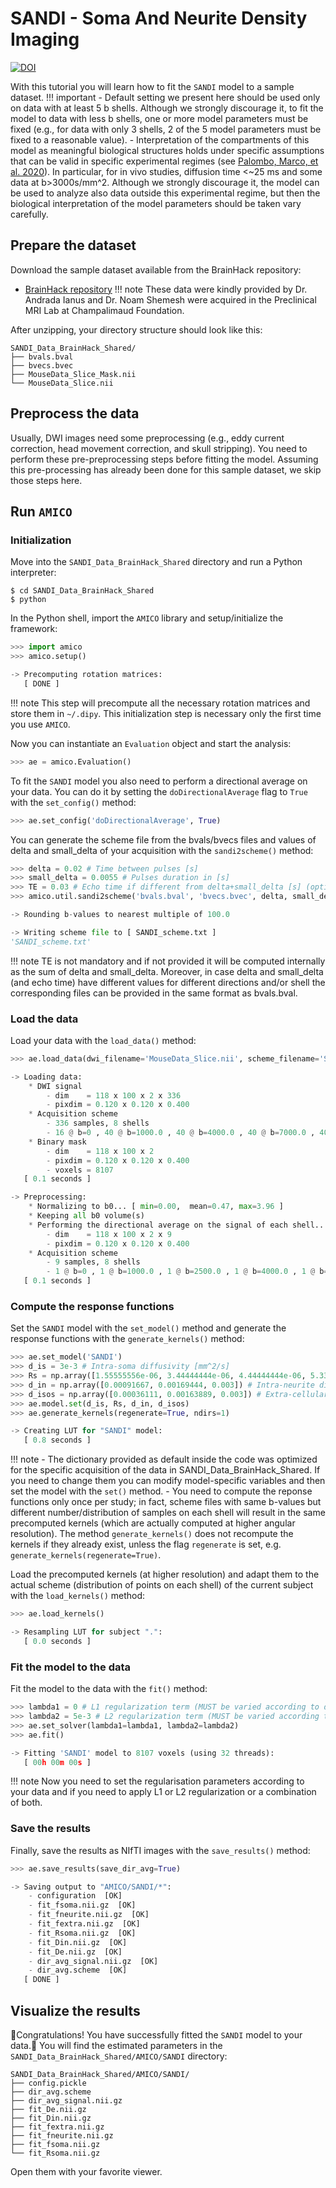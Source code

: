 # SANDI - Soma And Neurite Density Imaging
[![DOI](https://img.shields.io/badge/DOI-10.1016%2Fj.neuroimage.2020.116835-%23FAB70C?labelColor=%23363D45)](https://doi.org/10.1016/j.neuroimage.2020.116835)

With this tutorial you will learn how to fit the `SANDI` model to a sample dataset.
!!! important
	- Default setting we present here should be used only on data with at least 5 b shells. Although we strongly discourage it, to fit the model to data with less b shells, one or more model parameters must be fixed (e.g., for data with only 3 shells, 2 of the 5 model parameters must be fixed to a reasonable value).
	- Interpretation of the compartments of this model as meaningful biological structures holds under specific assumptions that can be valid in specific experimental regimes (see [Palombo, Marco, et al. 2020](https://doi.org/10.1016/j.neuroimage.2020.116835)). In particular, for in vivo studies, diffusion time <~25 ms and some data at b>3000s/mm^2. Although we strongly discourage it, the model can be used to analyze also data outside this experimental regime, but then the biological interpretation of the model parameters should be taken vary carefully.

## Prepare the dataset
Download the sample dataset available from the BrainHack repository:

- [BrainHack repository](https://drive.google.com/drive/folders/1FJ-mg-UOmH9HFnBYWrlqJ00vT1FMHwY2?usp=sharing)
!!! note
	These data were kindly provided by Dr. Andrada Ianus and Dr. Noam Shemesh were acquired in the Preclinical MRI Lab at Champalimaud Foundation.

After unzipping, your directory structure should look like this:
```Shell
SANDI_Data_BrainHack_Shared/
├── bvals.bval
├── bvecs.bvec
├── MouseData_Slice_Mask.nii
└── MouseData_Slice.nii
```

## Preprocess the data
Usually, DWI images need some preprocessing (e.g., eddy current correction, head movement correction, and skull stripping). You need to perform these pre-preprocessing steps before fitting the model. Assuming this pre-processing has already been done for this sample dataset, we skip those steps here.

## Run `AMICO`
### Initialization
Move into the `SANDI_Data_BrainHack_Shared` directory and run a Python interpreter:
```Shell
$ cd SANDI_Data_BrainHack_Shared
$ python
```

In the Python shell, import the `AMICO` library and setup/initialize the framework:
```Python
>>> import amico
>>> amico.setup()

-> Precomputing rotation matrices:
   [ DONE ]
```
!!! note
	This step will precompute all the necessary rotation matrices and store them in `~/.dipy`. This initialization step is necessary only the first time you use `AMICO`.

Now you can instantiate an `Evaluation` object and start the analysis:
```Python
>>> ae = amico.Evaluation()
```

To fit the `SANDI` model you also need to perform a directional average on your data. You can do it by setting the `doDirectionalAverage` flag to `True` with the `set_config()` method:
```Python
>>> ae.set_config('doDirectionalAverage', True)
```

You can generate the scheme file from the bvals/bvecs files and values of delta and small_delta of your acquisition with the `sandi2scheme()` method:
```Python
>>> delta = 0.02 # Time between pulses [s]
>>> small_delta = 0.0055 # Pulses duration in [s]
>>> TE = 0.03 # Echo time if different from delta+small_delta [s] (optional)
>>> amico.util.sandi2scheme('bvals.bval', 'bvecs.bvec', delta, small_delta, TE_data=TE, schemeFilename='SANDI_scheme.txt', bStep=100)

-> Rounding b-values to nearest multiple of 100.0

-> Writing scheme file to [ SANDI_scheme.txt ]
'SANDI_scheme.txt'
```
!!! note
	TE is not mandatory and if not provided it will be computed internally as the sum of delta and small_delta. Moreover, in case delta and small_delta (and echo time) have different values for different directions and/or shell the corresponding files can be provided in the same format as bvals.bval.

### Load the data
Load your data with the `load_data()` method:
```Python
>>> ae.load_data(dwi_filename='MouseData_Slice.nii', scheme_filename='SANDI_scheme.txt', mask_filename='MouseData_Slice_Mask.nii', b0_thr=10)

-> Loading data:
	* DWI signal
		- dim    = 118 x 100 x 2 x 336
		- pixdim = 0.120 x 0.120 x 0.400
	* Acquisition scheme
		- 336 samples, 8 shells
		- 16 @ b=0 , 40 @ b=1000.0 , 40 @ b=4000.0 , 40 @ b=7000.0 , 40 @ b=10000.0 , 40 @ b=2500.0 , 40 @ b=5500.0 , 40 @ b=8500.0 , 40 @ b=12500.0 
	* Binary mask
		- dim    = 118 x 100 x 2
		- pixdim = 0.120 x 0.120 x 0.400
		- voxels = 8107
   [ 0.1 seconds ]

-> Preprocessing:
	* Normalizing to b0... [ min=0.00,  mean=0.47, max=3.96 ]
	* Keeping all b0 volume(s)
	* Performing the directional average on the signal of each shell... 
		- dim    = 118 x 100 x 2 x 9
		- pixdim = 0.120 x 0.120 x 0.400
	* Acquisition scheme
		- 9 samples, 8 shells
		- 1 @ b=0 , 1 @ b=1000.0 , 1 @ b=2500.0 , 1 @ b=4000.0 , 1 @ b=5500.0 , 1 @ b=7000.0 , 1 @ b=8500.0 , 1 @ b=10000.0 , 1 @ b=12500.0 
   [ 0.1 seconds ]
```

### Compute the response functions
Set the `SANDI` model with the `set_model()` method and generate the response functions with the `generate_kernels()` method:
```Python
>>> ae.set_model('SANDI')
>>> d_is = 3e-3 # Intra-soma diffusivity [mm^2/s]
>>> Rs = np.array([1.55555556e-06, 3.44444444e-06, 4.44444444e-06, 5.33333333e-06, 6.00000000e-06, 6.55555556e-06, 8.11111111e-06, 9.55555556e-06, 1.16666667e-05]) # Radii of the soma [meters]
>>> d_in = np.array([0.00091667, 0.00169444, 0.003]) # Intra-neurite diffusivitie(s) [mm^2/s]
>>> d_isos = np.array([0.00036111, 0.00163889, 0.003]) # Extra-cellular isotropic mean diffusivitie(s) [mm^2/s]
>>> ae.model.set(d_is, Rs, d_in, d_isos)
>>> ae.generate_kernels(regenerate=True, ndirs=1)

-> Creating LUT for "SANDI" model:
   [ 0.8 seconds ]
```
!!! note
	- The dictionary provided as default inside the code was optimized for the specific acquisition of the data in SANDI_Data_BrainHack_Shared. If you need to change them you can modify model-specific variables and then set the model with the `set()` method.
	- You need to compute the reponse functions only once per study; in fact, scheme files with same b-values but different number/distribution of samples on each shell will result in the same precomputed kernels (which are actually computed at higher angular resolution). The method `generate_kernels()` does not recompute the kernels if they already exist, unless the flag `regenerate` is set, e.g. `generate_kernels(regenerate=True)`.

Load the precomputed kernels (at higher resolution) and adapt them to the actual scheme (distribution of points on each shell) of the current subject with the `load_kernels()` method:
```Python
>>> ae.load_kernels()

-> Resampling LUT for subject ".":
   [ 0.0 seconds ]
```

### Fit the model to the data
Fit the model to the data with the `fit()` method:
```Python
>>> lambda1 = 0 # L1 regularization term (MUST be varied according to data)
>>> lambda2 = 5e-3 # L2 regularization term (MUST be varied according to data)
>>> ae.set_solver(lambda1=lambda1, lambda2=lambda2)
>>> ae.fit()

-> Fitting 'SANDI' model to 8107 voxels (using 32 threads):
   [ 00h 00m 00s ]
```
!!! note
	Now you need to set the regularisation parameters according to your data and if you need to apply L1 or L2 regularization or a combination of both.

### Save the results
Finally, save the results as NIfTI images with the `save_results()` method:
```Python
>>> ae.save_results(save_dir_avg=True)

-> Saving output to "AMICO/SANDI/*":
	- configuration  [OK]
	- fit_fsoma.nii.gz  [OK]
	- fit_fneurite.nii.gz  [OK]
	- fit_fextra.nii.gz  [OK]
	- fit_Rsoma.nii.gz  [OK]
	- fit_Din.nii.gz  [OK]
	- fit_De.nii.gz  [OK]
	- dir_avg_signal.nii.gz  [OK]
	- dir_avg.scheme  [OK]
   [ DONE ]
```

## Visualize the results
🎉Congratulations! You have successfully fitted the `SANDI` model to your data.🎉 You will find the estimated parameters in the `SANDI_Data_BrainHack_Shared/AMICO/SANDI` directory:
```Shell
SANDI_Data_BrainHack_Shared/AMICO/SANDI/
├── config.pickle
├── dir_avg.scheme
├── dir_avg_signal.nii.gz
├── fit_De.nii.gz
├── fit_Din.nii.gz
├── fit_fextra.nii.gz
├── fit_fneurite.nii.gz
├── fit_fsoma.nii.gz
└── fit_Rsoma.nii.gz
```
Open them with your favorite viewer.
